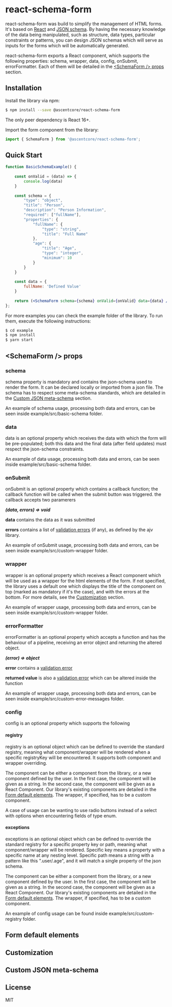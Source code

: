 # react-schema-form

react-schema-form was build to simplify the management of HTML forms. It's based on [React](https://reactjs.org/) and [JSON schema](http://json-schema.org/). By having the necessary knowledge of the data being manipulated, such as structure, data types, particular constraints or patterns, you can design JSON schemas which will serve as inputs for the forms which will be automatically generated.

react-schema-form exports a React component, which supports the following properties: schema, wrapper, data, config, onSubmit, errorFormatter. Each of them will be detailed in the [&lt;SchemaForm /> props](#api) section.

## Installation

Install the library via npm:

```bash
$ npm install --save @ascentcore/react-schema-form
```

The only peer dependency is React 16+.

Import the form component from the library:

```js
import { SchemaForm } from '@ascentcore/react-schema-form';
```

## Quick Start

```jsx
function BasicSchemaExample() {
 
    const onValid = (data) => {
        console.log(data)
    }
    
    const schema = {
        "type": "object",
        "title": "Person",
        "description": "Person Information",
        "required": ["fullName"],
        "properties": {
            "fullName": {
                "type": "string",
                "title": "Full Name"
            },
            "age": {
                "title": "Age",
                "type": "integer",
                "minimum": 10
            }
        }
    }
 
    const data = {
        fullName: 'Defined Value'
    }
 
    return (<SchemaForm schema={schema} onValid={onValid} data={data} />)
};
```

For more examples you can check the example folder of the library. To run them, execute the following instructions:

```bash
$ cd example
$ npm install
$ yarn start
```

## <a name="api"></a>&lt;SchemaForm /> props

### schema
 schema property is mandatory and contains the json-schema used to render the form. It can be declared locally or imported from a json file. The schema has to respect some meta-schema standards, which are detailed in the [Custom JSON meta-schema](#custom-meta-schema) section.

 An example of schema usage, processing both data and errors, can be seen inside example/src/basic-schema folder.

### data
data is an optional property which receives the data with which the form will be pre-populated; both this data and the final data (after field updates) must respect the json-schema constraints.

 An example of data usage, processing both data and errors, can be seen inside example/src/basic-schema folder.

### onSubmit
onSubmit is an optional property which contains a callback function; the callback function will be called when the submit button was triggered. the callback accepts two paramerers 

***(data, errors) => void***

**data** contains the data as it was submitted

**errors** contains a list of [validation errors](https://ajv.js.org/#validation-errors) (if any), as defined by the ajv library.

An example of onSubmit usage, processing both data and errors, can be seen inside example/src/custom-wrapper folder.

### wrapper
wrapper is an optional property which receives a React component which will be used as a wrapper for the html elements of the form. If not specified, the library uses a default one which displays the title of the component on top (marked as mandatory if it's the case), and with the errors at the bottom. For more details, see the [Customization](#customization) section.

 An example of wrapper usage, processing both data and errors, can be seen inside example/src/custom-wrapper folder.

### errorFormatter
errorFormatter is an optional property which accepts a function and has the behaviour of a pipeline, receiving an error object and returning the altered object.

***(error) => object***

**error** contains a [validation error](https://ajv.js.org/#validation-errors)

**returned value** is also a [validation error](https://ajv.js.org/#validation-errors) which can be altered inside the function

 An example of wrapper usage, processing both data and errors, can be seen inside example/src/custom-error-messages folder.

 ### config
 config is an optional property which supports the following

 #### registry
registry is an optional object which can be defined to override the standard registry, meaning what component/wrapper will be rendered when a specific registryKey will be encountered. It supports both component and wrapper overriding. 

The component can be either a component from the library, or a new component defined by the user. In the first case, the component will be given as a string. In the second case, the component will be given as a React Component. Our library's existing components are detailed in the [Form default elements](#form-default-elements). The wrapper, if specified, has to be a custom component.

A case of usage can be wanting to use radio buttons instead of a select with options when encountering fields of type enum.

#### exceptions
exceptions is an optional object which can be defined to override the standard registry for a specific property key or path, meaning what component/wrapper will be rendered. Specific key means a property with a specific name at any nesting level. Specific path means a string with a pattern like this ".user/.age", and it will match a single property of the json schema.

The component can be either a component from the library, or a new component defined by the user. In the first case, the component will be given as a string. In the second case, the component will be given as a React Component. Our library's existing components are detailed in the [Form default elements](#form-default-elements). The wrapper, if specified, has to be a custom component.

An example of config usage can be found inside example/src/custom-registry folder. 


## <a name="form-default-elements"></a>Form default elements

## <a name="customization"></a>Customization

## <a name="custom-meta-schema"></a>Custom JSON meta-schema

## License

MIT
